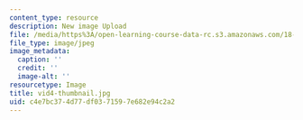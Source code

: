 ```yaml
---
content_type: resource
description: New image Upload
file: /media/https%3A/open-learning-course-data-rc.s3.amazonaws.com/18-s997-introduction-to-matlab-programming-fall-2011/c4e7bc374d77df0371597e682e94c2a2_vid4-thumbnail.jpg
file_type: image/jpeg
image_metadata:
  caption: ''
  credit: ''
  image-alt: ''
resourcetype: Image
title: vid4-thumbnail.jpg
uid: c4e7bc37-4d77-df03-7159-7e682e94c2a2
---
```

